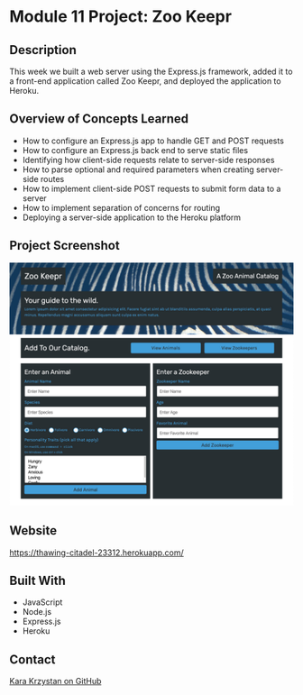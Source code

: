 # Module 11 Project: Zoo Keepr

## Description
This week we built a web server using the Express.js framework, added it to a front-end application called Zoo Keepr, and deployed the application to Heroku.  

## Overview of Concepts Learned
* How to configure an Express.js app to handle GET and POST requests  
* How to configure an Express.js back end to serve static files  
* Identifying how client-side requests relate to server-side responses  
* How to parse optional and required parameters when creating server-side routes  
* How to implement client-side POST requests to submit form data to a server  
* How to implement separation of concerns for routing  
* Deploying a server-side application to the Heroku platform  

## Project Screenshot

![screenshot](https://github.com/kara-krzystan/zookeepr/blob/master/public/assets/images/zookeepr-screenshot.jpg)

## Website
https://thawing-citadel-23312.herokuapp.com/

## Built With
* JavaScript
* Node.js
* Express.js
* Heroku

## Contact
[Kara Krzystan on GitHub](http://github.com/kara-krzystan)
